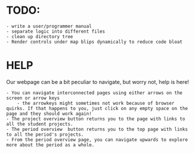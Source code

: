 # TODO:
	- write a user/programmer manual
	- separate logic into different files
	- clean up directory tree
	- Render controls under map blips dynamically to reduce code bloat

# HELP
Our webpage can be a bit peculiar to navigate, but worry not, help is here!
	
	- You can navigate interconnected pages using either arrows on the screen or arrow keys
		- the arrowkeys might sometimes not work because of browser quirks. If that happens to you, just click on any empty space on the page and they should work again!
	- The project overview button returns you to the page with links to all the student projects.
	- The period overview  button returns you to the top page with links to all the period's projects.
	- From the period overview page, you can navigate upwards to explore more about the period as a whole.